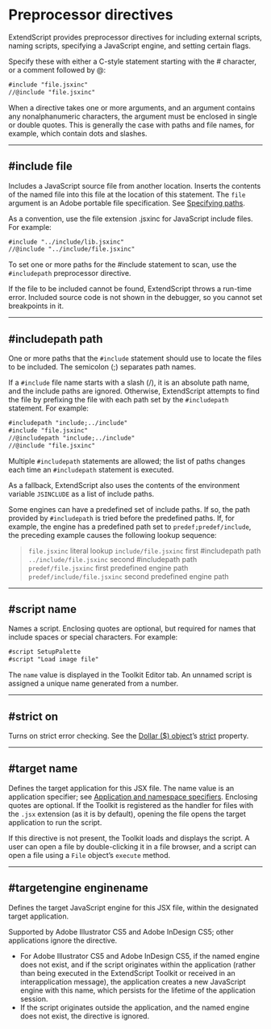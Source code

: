 <a id="preprocessor-directives"></a>

# Preprocessor directives

ExtendScript provides preprocessor directives for including external scripts, naming scripts, specifying a
JavaScript engine, and setting certain flags.

Specify these with either a C-style statement starting with the # character, or a comment followed by @:

```default
#include "file.jsxinc"
//@include "file.jsxinc"
```

When a directive takes one or more arguments, and an argument contains any nonalphanumeric
characters, the argument must be enclosed in single or double quotes. This is generally the case with
paths and file names, for example, which contain dots and slashes.

---

## #include file

Includes a JavaScript source file from another location. Inserts the contents of the
named file into this file at the location of this statement. The `file` argument is an
Adobe portable file specification. See [Specifying paths](../file-system-access/using-file-and-folder-objects.md#specifying-paths).

As a convention, use the file extension .jsxinc for JavaScript include files. For
example:

```default
#include "../include/lib.jsxinc"
//@include "../include/file.jsxinc"
```

To set one or more paths for the #include statement to scan, use the `#includepath`
preprocessor directive.

If the file to be included cannot be found, ExtendScript throws a run-time error.
Included source code is not shown in the debugger, so you cannot set breakpoints
in it.

---

## #includepath path

One or more paths that the `#include` statement should use to locate the files to be
included. The semicolon (;) separates path names.

If a `#include` file name starts with a slash (/), it is an absolute path name, and the
include paths are ignored. Otherwise, ExtendScript attempts to find the file by
prefixing the file with each path set by the `#includepath` statement.
For example:

```default
#includepath "include;../include"
#include "file.jsxinc"
//@includepath "include;../include"
//@include "file.jsxinc"
```

Multiple `#includepath` statements are allowed; the list of paths changes each time
an `#includepath` statement is executed.

As a fallback, ExtendScript also uses the contents of the environment variable
`JSINCLUDE` as a list of include paths.

Some engines can have a predefined set of include paths. If so, the path provided by
`#includepath` is tried before the predefined paths. If, for example, the engine has a
predefined path set to `predef;predef/include`, the preceding example causes the
following lookup sequence:

> `file.jsxinc`                literal lookup
> `include/file.jsxinc`        first #includepath path
> `../include/file.jsxinc`     second #includepath path
> `predef/file.jsxinc`         first predefined engine path
> `predef/include/file.jsxinc` second predefined engine path

---

## #script name

Names a script. Enclosing quotes are optional, but required for names that include
spaces or special characters. For example:

```default
#script SetupPalette
#script "Load image file"
```

The `name` value is displayed in the Toolkit Editor tab. An unnamed script is assigned a
unique name generated from a number.

---

## #strict on

Turns on strict error checking. See the [Dollar ($) object](dollar-object.md#dollar-object)’s [strict](dollar-object.md#dollar-strict) property.

---

## #target name

Defines the target application for this JSX file. The name value is an application
specifier; see [Application and namespace specifiers](../interapplication-communication/application-and-namespace-specifiers.md#application-and-namespace-specifiers). Enclosing quotes are optional.
If the Toolkit is registered as the handler for files with the `.jsx` extension (as it is by
default), opening the file opens the target application to run the script.

If this directive is not present, the Toolkit loads and displays the script. A user can open a
file by double-clicking it in a file browser, and a script can open a file using a `File`
object’s `execute` method.

---

## #targetengine enginename

Defines the target JavaScript engine for this JSX file, within the designated target
application.

Supported by Adobe Illustrator CS5 and Adobe InDesign CS5; other applications
ignore the directive.

- For Adobe Illustrator CS5 and Adobe InDesign CS5, if the named engine does
  not exist, and if the script originates within the application (rather than being
  executed in the ExtendScript Toolkit or received in an interapplication message),
  the application creates a new JavaScript engine with this name, which persists
  for the lifetime of the application session.
- If the script originates outside the application, and the named engine does not
  exist, the directive is ignored.
